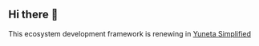 ## Hi there 👋

This ecosystem development framework is renewing in [Yuneta Simplified](https://github.com/artgins/yunetas)
